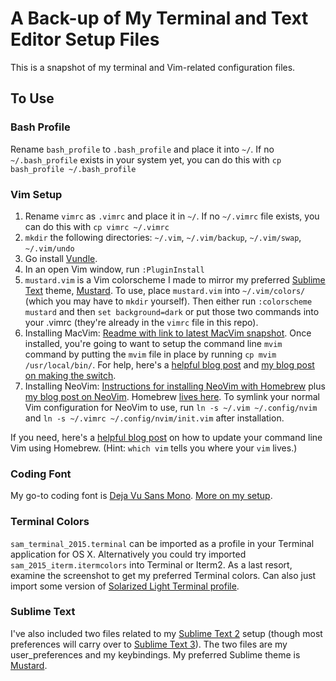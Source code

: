 # A Back-up of My Terminal and Text Editor Setup Files

This is a snapshot of my terminal and Vim-related configuration files. 

## To Use

### Bash Profile
Rename `bash_profile` to `.bash_profile` and place it into `~/`. If no `~/.bash_profile` exists in your system yet, you can do this with `cp bash_profile ~/.bash_profile`

### Vim Setup
1. Rename `vimrc` as `.vimrc` and place it in `~/`. If no `~/.vimrc` file exists, you can do this with `cp vimrc ~/.vimrc`
2. `mkdir` the following directories: `~/.vim`, `~/.vim/backup`, `~/.vim/swap`, `~/.vim/undo`
3. Go install [Vundle](https://github.com/VundleVim/Vundle.vim).
4. In an open Vim window, run `:PluginInstall`
5. `mustard.vim` is a Vim colorscheme I made to mirror my preferred [Sublime Text](http://www.sublimetext.com/) theme, [Mustard](http://colorsublime.com/theme/Mustard). To use, place `mustard.vim` into `~/.vim/colors/` (which you may have to `mkdir` yourself). Then either run `:colorscheme mustard` and then `set background=dark` or put those two commands into your .vimrc (they're already in the `vimrc` file in this repo).
6. Installing MacVim: [Readme with link to latest MacVim snapshot](https://github.com/macvim-dev/macvim/releases/). Once installed, you're going to want to setup the command line `mvim` command by putting the `mvim` file in place by running `cp mvim /usr/local/bin/`. For help, here's a [helpful blog post](http://michaellee.co/launch-macvim-from-terminal/) and [my blog post on making the switch](http://sts10.github.io/blog/2015/08/07/from-terminal-vim-to-mac-vim/).
7. Installing NeoVim: [Instructions for installing NeoVim with Homebrew](https://github.com/neovim/homebrew-neovim/blob/master/README.md) plus [my blog post on NeoVim](http://sts10.github.io/blog/2015/08/11/neovim-an-open-source-project/). Homebrew [lives here](http://brew.sh/). 
To symlink your normal Vim configuration for NeoVim to use, run `ln -s ~/.vim ~/.config/nvim` and `ln -s ~/.vimrc ~/.config/nvim/init.vim` after installation.

If you need, here's a [helpful blog post](http://www.prioritized.net/blog/upgrading-vim-on-os-x/) on how to update your command line Vim using Homebrew. (Hint: `which vim` tells you where your `vim` lives.)

### Coding Font

My go-to coding font is [Deja Vu Sans Mono](http://dejavu-fonts.org/wiki/Download). [More on my setup](http://sts10.github.io/blog/2014/02/14/my-current-coding-setup/).

### Terminal Colors

`sam_terminal_2015.terminal` can be imported as a profile in your Terminal application for OS X. Alternatively you could try imported `sam_2015_iterm.itermcolors` into Terminal or Iterm2. As a last resort, examine the screenshot to get my preferred Terminal colors. Can also just import some version of [Solarized Light Terminal profile](https://github.com/tomislav/osx-terminal.app-colors-solarized). 

### Sublime Text

I've also included two files related to my [Sublime Text 2](http://www.sublimetext.com/2) setup (though most preferences will carry over to [Sublime Text 3](http://www.sublimetext.com/3)). The two files are my user_preferences and my keybindings. My preferred Sublime theme is [Mustard](http://colorsublime.com/theme/Mustard).


